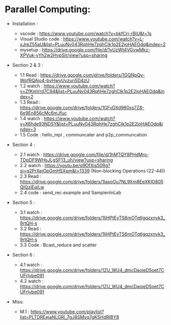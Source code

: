 # Parallel Computing:

   * Installation :
      - vscode : https://www.youtube.com/watch?v=bkfCrj-rBjU&t=1s
      - Visual Studio code : https://www.youtube.com/watch?v=L-xJreZ55aU&list=PLuuNv043RqhHe7zghCIk1p2E2joHAEOdq&index=2 
      - mysetup : https://drive.google.com/file/d/1yUzWt4VGvwMkz-XPVuk-vYh2w2HvpSIr/view?usp=sharing

   * Section 2 & 3 :
      - 1.1 Read  : https://drive.google.com/drive/folders/1GQNpQy-WpfRQAjo4-bvHwyUvzun5D4zU
      - 1.2 watch : https://www.youtube.com/watch?v=ZfKmVrd7C94&list=PLuuNv043RqhHe7zghCIk1p2E2joHAEOdq&index=2
      - 1.3 Read  : https://drive.google.com/drive/folders/1GFvDXd980xs7Z8-6e9En856cMc6mJfuc
      - 1.4 watch : https://www.youtube.com/watch?v=X6hde93NDSY&list=PLuuNv043RqhHe7zghCIk1p2E2joHAEOdq&index=3
      - 1.5 Code  : hello_mpi , communcater and  p2p_communcation 

   * Section 4 :
      - 2.1 watch : https://drive.google.com/file/d/1hMTQY8PHdMro-TDpDF9WHsJLgSF13_uh/view?usp=sharing
      - 2.2 watch : https://youtu.be/q9OfXis50Rg?si=q2PrXejOpGmHSXpm&t=1339 (Non-blocking Operations (22-44))
      - 2.3 Read  : https://drive.google.com/drive/folders/1IasoOu7NL9Xm8EeXKlO805QlQziEqiLw
      - 2.4 code  : send_rec.example and SamplenlnLab
   
   * Section 5 :
      - 3.1 watch : https://drive.google.com/drive/folders/1IjHPtEyTS6mOTqtIgqzxnvk3_9rtQH-s
      - 3.2 Read  : https://drive.google.com/drive/folders/1IjHPtEyTS6mOTqtIgqzxnvk3_9rtQH-s
      - 3.3 Code  : Bcast_reduce and scatter

   * Section 6 :
      - 4.1 watch : https://drive.google.com/drive/folders/1ZU_WU4_dmcDaoieD5oet7CUFrIybe091
      - 4.2 watch : https://drive.google.com/drive/folders/1ZU_WU4_dmcDaoieD5oet7CUFrIybe091
      

   * Miss:
      - M.1 : https://www.youtube.com/playlist?list=PLTDREejaNLGRl_7gJ8SMvq7gKSHdRIBY8
